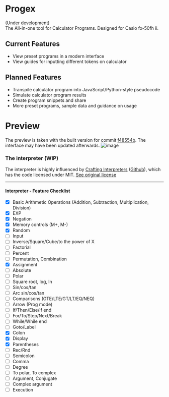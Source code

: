 # Progex
(Under development)  
The All-in-one tool for Calculator Programs. Designed for Casio fx-50fh ii.

## Current Features
* View preset programs in a modern interface
* View guides for inputting different tokens on calculator

## Planned Features
* Transpile calculator program into JavaScript/Python-style pseudocode
* Simulate calculator program results
* Create program snippets and share
* More preset programs, sample data and guidance on usage

# Preview
The preview is taken with the built version for commit [f48554b](https://github.com/sayatodev/progex/commit/f48554b4206a4dfd7ab284ae5481eee4f5572722). The interface may have been updated afterwards.
![image](https://github.com/user-attachments/assets/53cec0ad-8f56-4e00-aa90-2ef5dd7f6e5f)

### The interpreter (WIP)
The interpreter is highly influenced by [Crafting Interpreters](https://craftinginterpreters.com/) ([Github](https://github.com/munificent/craftinginterpreters)), which has the code licensed under MIT. [See original license](https://github.com/munificent/craftinginterpreters?tab=License-1-ov-file)

---

#### Interpreter - Feature Checklist
- [x] Basic Arithmetic Operations (Addition, Subtraction, Multiplication, Division)
- [x] EXP
- [x] Negation
- [x] Memory controls (M+, M-)
- [x] Random
- [ ] Input
- [ ] Inverse/Square/Cube/to the power of X
- [ ] Factorial
- [ ] Percent
- [ ] Permutation, Combination
- [x] Assignment
- [ ] Absolute
- [ ] Polar
- [ ] Square root, log, ln
- [ ] Sin/cos/tan
- [ ] Arc sin/cos/tan
- [ ] Comparisons (GTE/LTE/GT/LT/EQ/NEQ)
- [ ] Arrow (Prog mode)
- [ ] If/Then/Else/If end
- [ ] For/To/Step/Next/Break
- [ ] While/While end
- [ ] Goto/Label
- [x] Colon
- [x] Display
- [x] Parentheses
- [ ] Rec/Rnd
- [ ] Semicolon
- [ ] Comma
- [ ] Degree
- [ ] To polar, To complex
- [ ] Argument, Conjugate
- [ ] Complex argument
- [ ] Execution

